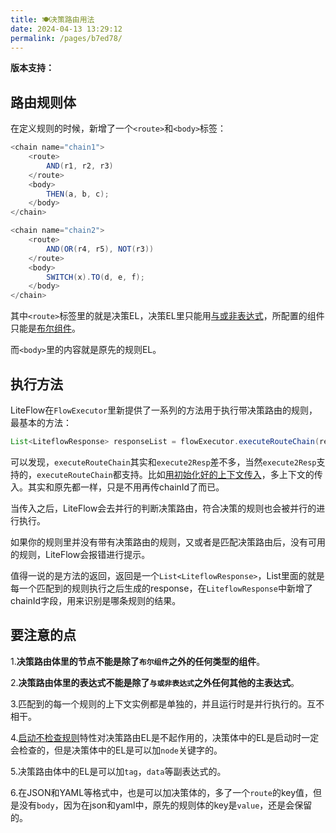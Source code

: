 ```yaml
---
title: 🍽决策路由用法
date: 2024-04-13 13:29:12
permalink: /pages/b7ed78/
---
```


**版本支持：**<Badge text="v2.12.0+" vertical="middle"/>

## 路由规则体

在定义规则的时候，新增了一个`<route>`和`<body>`标签：

```java
<chain name="chain1">
    <route>
        AND(r1, r2, r3)
    </route>
    <body>
        THEN(a, b, c);
    </body>
</chain>

<chain name="chain2">
    <route>
        AND(OR(r4, r5), NOT(r3))
    </route>
    <body>
        SWITCH(x).TO(d, e, f);
    </body>
</chain>
```

其中`<route>`标签里的就是决策EL，决策EL里只能用[与或非表达式](/pages/a8b344/)，所配置的组件只能是[布尔组件](/pages/cb0b59/)。

而`<body>`里的内容就是原先的规则EL。

## 执行方法

LiteFlow在`FlowExecutor`里新提供了一系列的方法用于执行带决策路由的规则，最基本的方法：

```java
List<LiteflowResponse> responseList = flowExecutor.executeRouteChain(requestData, YourContext.class);
```

可以发现，`executeRouteChain`其实和`execute2Resp`差不多，当然`execute2Resp`支持的，`executeRouteChain`都支持。比如[用初始化好的上下文传入](/pages/501abf/)，多上下文的传入。其实和原先都一样，只是不用再传chainId了而已。

当传入之后，LiteFlow会去并行的判断决策路由，符合决策的规则也会被并行的进行执行。

如果你的规则里并没有带有决策路由的规则，又或者是匹配决策路由后，没有可用的规则，LiteFlow会报错进行提示。

值得一说的是方法的返回，返回是一个`List<LiteflowResponse>`，List里面的就是每一个匹配到的规则执行之后生成的response，在`LiteflowResponse`中新增了chainId字段，用来识别是哪条规则的结果。

## 要注意的点

1.**决策路由体里的节点不能是除了`布尔组件`之外的任何类型的组件**。

2.**决策路由体里的表达式不能是除了`与或非表达式`之外任何其他的主表达式**。

3.匹配到的每一个规则的上下文实例都是单独的，并且运行时是并行执行的。互不相干。

4.[启动不检查规则](/pages/891f36/)特性对决策路由EL是不起作用的，决策体中的EL是启动时一定会检查的，但是决策体中的EL是可以加`node`关键字的。

5.决策路由体中的EL是可以加`tag`，`data`等副表达式的。

6.在JSON和YAML等格式中，也是可以加决策体的，多了一个`route`的key值，但是没有`body`，因为在json和yaml中，原先的规则体的key是`value`，还是会保留的。




